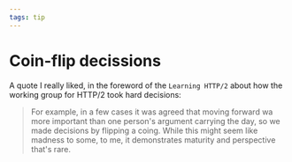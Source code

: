 ```yaml
---
tags: tip
---
```


# Coin-flip decissions
A quote I really liked, in the foreword of the `Learning HTTP/2` about how the working group for HTTP/2 took hard decisions:

> For example, in a few cases it was agreed that moving forward wa more important than one person's argument carrying the day, so we made decisions by flipping a coing. While this might seem like madness to some, to me, it demonstrates maturity and perspective that's rare.
